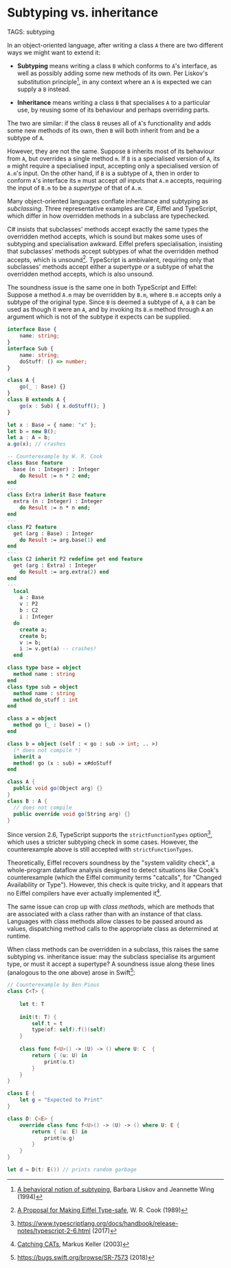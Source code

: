 # Subtyping vs. inheritance

TAGS: subtyping

In an object-oriented language, after writing a class `A` there are
two different ways we might want to extend it:

  - **Subtyping** means writing a class `B` which conforms to `A`'s
      interface, as well as possibly adding some new methods of its
      own. Per Liskov's substitution principle[^liskov], in any
      context where an `A` is expected we can supply a `B` instead.

  - **Inheritance** means writing a class `B` that specialises `A` to
      a particular use, by reusing some of its behaviour and perhaps
      overriding parts.

The two are similar: if the class `B` reuses all of `A`'s
functionality and adds some new methods of its own, then `B` will both
inherit from and be a subtype of `A`.

However, they are not the same. Suppose `B` inherits most of its
behaviour from `A`, but overrides a single method `m`. If `B` is a
specialised version of `A`, its `m` might require a specialised input,
accepting only a specialised version of `A.m`'s input. On the other
hand, if `B` is a subtype of `A`, then in order to conform `A`'s
interface its `m` must accept *all* inputs that `A.m` accepts,
requiring the input of `B.m` to be a *supertype* of that of `A.m`.

Many object-oriented languages conflate inheritance and subtyping as
_subclassing_. Three representative examples are C#, Eiffel and
TypeScript, which differ in how overridden methods in a subclass are
typechecked.  

C# insists that subclasses' methods accept exactly the same types
the overridden method accepts, which is sound but makes some uses of
subtyping and specialisation awkward. Eiffel prefers specialisation,
insisting that subclasses' methods accept subtypes of what the
overridden method accepts, which is unsound[^cook]. TypeScript is ambivalent,
requiring only that subclasses' methods accept either a supertype _or_ a
subtype of what the overridden method accepts, which is also unsound.

The soundness issue is the same one in both TypeScript and Eiffel:
Suppose a method `A.m` may be overridden by `B.m`, where `B.m` accepts
only a subtype of the original type. Since `B` is deemed a subtype of
`A`, a `B` can be used as though it were an `A`, and by invoking its
`B.m` method through `A` an argument which is not of the subtype it
expects can be supplied.
```typescript
interface Base {
    name: string;
}
interface Sub {
    name: string;
    doStuff: () => number;
}

class A {
    go(_ : Base) {}
}
class B extends A {
    go(x : Sub) { x.doStuff(); }
}

let x : Base = { name: "x" };
let b = new B();
let a : A = b;
a.go(x); // crashes
```
```eiffel
-- Counterexample by W. R. Cook
class Base feature
  base (n : Integer) : Integer
    do Result := n * 2 end;
end
---
class Extra inherit Base feature
  extra (n : Integer) : Integer
    do Result := n * n end;
end
---
class P2 feature
  get (arg : Base) : Integer
    do Result := arg.base(1) end
end
---
class C2 inherit P2 redefine get end feature
  get (arg : Extra) : Integer
    do Result := arg.extra(2) end
end
---
  local
    a : Base
    v : P2
    b : C2
    i : Integer
  do
    create a;
    create b;
    v := b;
    i := v.get(a) -- crashes!
  end
```
```ocaml
class type base = object
  method name : string 
end
class type sub = object
  method name : string
  method do_stuff : int
end

class a = object
  method go (_ : base) = ()
end

class b = object (self : < go : sub -> int; .. >)
  (* does not compile *)
  inherit a
  method! go (x : sub) = x#doStuff
end
```
```csharp
class A {
  public void go(Object arg) {}
}
class B : A {
  // does not compile
  public override void go(String arg) {}
}
```

Since version 2.6, TypeScript supports the `strictFunctionTypes`
option[^typescriptStrict], which uses a stricter subtyping check in
some cases. However, the counterexample above is still accepted with
`strictFunctionTypes`.

Theoretically, Eiffel recovers soundness by the "system validity
check", a whole-program dataflow analysis designed to detect
situations like Cook's counterexample (which the Eiffel community
terms "catcalls", for "Changed Availability or Type"). However, this
check is quite tricky, and it appears that no Eiffel compilers have
ever actually implemented it[^cats].

The same issue can crop up with *class methods*, which are methods
that are associated with a class rather than with an instance of that
class. Languages with class methods allow classes to be passed around
as values, dispatching method calls to the appropriate class as
determined at runtime.

When class methods can be overridden in a subclass, this raises the
same subtyping vs. inheritance issue: may the subclass specialise its
argument type, or must it accept a supertype? A soundness issue along
these lines (analogous to the one above) arose in Swift[^swift]:
```swift
// Counterexample by Ben Pious
class C<T> {
    
    let t: T
    
    init(t: T) {
        self.t = t
        type(of: self).f()(self)
    }
    
    class func f<U>() -> (U) -> () where U: C  {
        return { (u: U) in
            print(u.t)
        }
    }
}

class E {
    let g = "Expected to Print"
}

class D: C<E> {
    override class func f<U>() -> (U) -> () where U: E {
        return { (u: E) in
            print(u.g)
        }
    }
}

let d = D(t: E()) // prints random garbage
```



[^liskov]: [A behavioral notion of subtyping](https://dl.acm.org/doi/10.1145/197320.197383),
Barbara Liskov and Jeannette Wing (1994)

[^cook]: [A Proposal for Making Eiffel Type-safe](https://academic.oup.com/comjnl/article/32/4/305/377555), W. R. Cook (1989)

[^typescriptStrict]: <https://www.typescriptlang.org/docs/handbook/release-notes/typescript-2-6.html> (2017)

[^cats]: [Catching CATs](http://se.inf.ethz.ch/old/projects/markus_keller/diplom), Markus Keller (2003)

[^swift]: <https://bugs.swift.org/browse/SR-7573> (2018)
